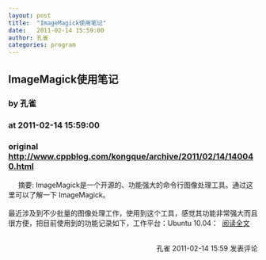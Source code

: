 ```yaml
---
layout: post
title:  "ImageMagick使用笔记"
date:   2011-02-14 15:59:00
author: 孔雀
categories: program
---
```


## ImageMagick使用笔记
### by 孔雀
### at 2011-02-14 15:59:00
### original <http://www.cppblog.com/kongque/archive/2011/02/14/140040.html>

     摘要: ImageMagick是一个开源的、功能强大的命令行图像处理工具。通过这里可以了解一下 ImageMagick。
<br>
<br>最近涉及到不少批量的图像处理工作，使用到这个工具，感觉其功能非常强大而且很方便，把目前使用到的功能记录如下，工作平台：Ubuntu 10.04：  <a href="http://www.cppblog.com/kongque/archive/2011/02/14/140040.html">阅读全文</a><img src="http://www.cppblog.com/kongque/aggbug/140040.html" width="1" height="1"><br><br><div align="right"><a style="text-decoration:none" href="http://www.cppblog.com/kongque/">孔雀</a> 2011-02-14 15:59 <a href="http://www.cppblog.com/kongque/archive/2011/02/14/140040.html#Feedback" style="text-decoration:none">发表评论</a></div>